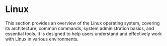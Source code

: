 # Linux

This section provides an overview of the Linux operating system, covering its architecture, common commands, system administration basics, and essential tools. It is designed to help users understand and effectively work with Linux in various environments.
